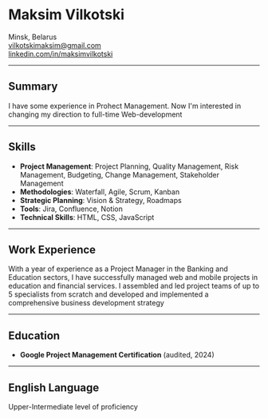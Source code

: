 # Maksim Vilkotski

Minsk, Belarus   
vilkotskimaksim@gmail.com  
[linkedin.com/in/maksimvilkotski](https://linkedin.com/in/maksimvilkotski)

---

## Summary

I have some experience in Prohect Management. Now I'm interested in changing my direction to full-time Web-development

---

## Skills

- **Project Management**: Project Planning, Quality Management, Risk Management, Budgeting, Change Management, Stakeholder Management
- **Methodologies**: Waterfall, Agile, Scrum, Kanban
- **Strategic Planning**: Vision & Strategy, Roadmaps
- **Tools**: Jira, Confluence, Notion
- **Technical Skills**: HTML, CSS, JavaScript

---

## Work Experience 

With a year of experience as a Project Manager in the Banking and Education sectors, I have successfully managed web and mobile projects in education and financial services. I assembled and led project teams of up to 5 specialists from scratch and developed and implemented a comprehensive business development strategy

---

## Education 

- **Google Project Management Certification** (audited, 2024)

---

## English Language

Upper-Intermediate level of proficiency